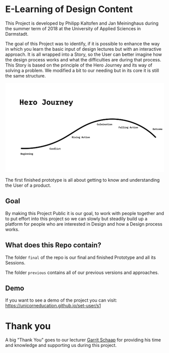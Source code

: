 # E-Learning of Design Content
This Project is developed by Philipp Kaltofen and Jan Meininghaus during the summer term of 2018 at the University of Applied Sciences in Darmstadt. 

The goal of this Project was to identify, if it is possible to enhance the way in which you learn the basic input of design lectures but with an interactive approach. It is all wrapped into a Story, so the User can better imagine how the design process works and what the difficulties are during that process. This Story is based on the principle of the Hero Journey and its way of solving a problem. We modified a bit to our needing but in its core it is still the same structure.

![Hero Journey](./images/herojourney.png)

The first finished prototype is all about getting to know and understanding the User of a product. 

## Goal
By making this Project Public it is our goal, to work with people together and to put effort into this project so we can slowly but steadily build up a platform for people who are interested in Design and how a Design process works. 

## What does this Repo contain?
The folder `final` of the repo is our final and finished Prototype and all its Sessions. 

The folder `previous` contains all of our previous versions and approaches. 

## Demo
If you want to see a demo of the project you can visit: https://unicorneducation.github.io/set-user/s1

# Thank you
A big "Thank You" goes to our lecturer [Garrit Schaap](https://github.com/pixelkind) for providing his time and knowledge and supporting us during this project.
